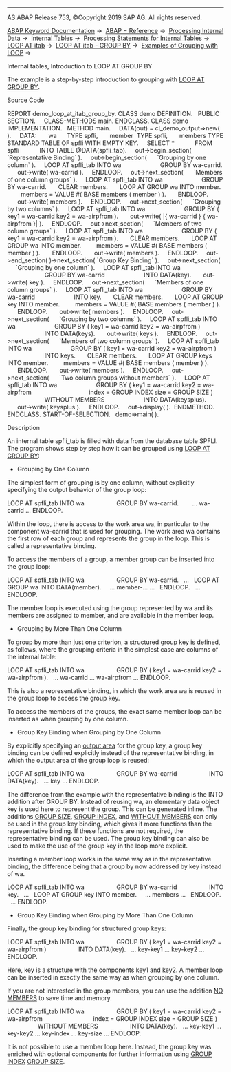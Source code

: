   

* * *

AS ABAP Release 753, ©Copyright 2019 SAP AG. All rights reserved.

[ABAP Keyword Documentation](javascript:call_link\('abenabap.htm'\)) →  [ABAP − Reference](javascript:call_link\('abenabap_reference.htm'\)) →  [Processing Internal Data](javascript:call_link\('abenabap_data_working.htm'\)) →  [Internal Tables](javascript:call_link\('abenitab.htm'\)) →  [Processing Statements for Internal Tables](javascript:call_link\('abentable_processing_statements.htm'\)) →  [LOOP AT itab](javascript:call_link\('abaploop_at_itab_variants.htm'\)) →  [LOOP AT itab - GROUP BY](javascript:call_link\('abaploop_at_itab_group_by.htm'\)) →  [Examples of Grouping with LOOP](javascript:call_link\('abenloop_group_by_abexas.htm'\)) → 

Internal tables, Introduction to LOOP AT GROUP BY

The example is a step-by-step introduction to grouping with [LOOP AT GROUP BY](javascript:call_link\('abaploop_at_itab_group_by.htm'\)).

Source Code

REPORT demo\_loop\_at\_itab\_group\_by.
CLASS demo DEFINITION.
  PUBLIC SECTION.
    CLASS-METHODS main.
ENDCLASS.
CLASS demo IMPLEMENTATION.
  METHOD main.
    DATA(out) = cl\_demo\_output=>new( ).
    DATA:
      wa      TYPE spfli,
      member  TYPE spfli,
      members TYPE STANDARD TABLE OF spfli WITH EMPTY KEY.
    SELECT \*
           FROM spfli
           INTO TABLE @DATA(spfli\_tab).
    out->begin\_section( \`Representative Binding\` ).
    out->begin\_section(
     \`Grouping by one column\` ).
    LOOP AT spfli\_tab INTO wa
                      GROUP BY wa-carrid.
      out->write( wa-carrid ).
    ENDLOOP.
    out->next\_section(
     \`Members of one column groups\` ).
    LOOP AT spfli\_tab INTO wa
                      GROUP BY wa-carrid.
      CLEAR members.
      LOOP AT GROUP wa INTO member.
        members = VALUE #( BASE members ( member ) ).
      ENDLOOP.
      out->write( members ).
    ENDLOOP.
    out->next\_section(
     \`Grouping by two columns\` ).
    LOOP AT spfli\_tab INTO wa
                      GROUP BY ( key1 = wa-carrid key2 = wa-airpfrom ).
      out->write( |{ wa-carrid } { wa-airpfrom }| ).
    ENDLOOP.
    out->next\_section(
     \`Members of two column groups\` ).
    LOOP AT spfli\_tab INTO wa
                      GROUP BY ( key1 = wa-carrid key2 = wa-airpfrom ).
      CLEAR members.
      LOOP AT GROUP wa INTO member.
        members = VALUE #( BASE members ( member ) ).
      ENDLOOP.
      out->write( members ).
    ENDLOOP.
    out->end\_section( )->next\_section( \`Group Key Binding\` ).
    out->next\_section(
     \`Grouping by one column\` ).
    LOOP AT spfli\_tab INTO wa
                      GROUP BY wa-carrid
                      INTO DATA(key).
      out->write( key ).
    ENDLOOP.
    out->next\_section(
     \`Members of one column groups\` ).
    LOOP AT spfli\_tab INTO wa
                      GROUP BY wa-carrid
                      INTO key.
      CLEAR members.
      LOOP AT GROUP key INTO member.
        members = VALUE #( BASE members ( member ) ).
      ENDLOOP.
      out->write( members ).
    ENDLOOP.
    out->next\_section(
     \`Grouping by two columns\` ).
    LOOP AT spfli\_tab INTO wa
                      GROUP BY ( key1 = wa-carrid key2 = wa-airpfrom )
                      INTO DATA(keys).
      out->write( keys ).
    ENDLOOP.
    out->next\_section(
     \`Members of two column groups\` ).
    LOOP AT spfli\_tab INTO wa
                      GROUP BY ( key1 = wa-carrid key2 = wa-airpfrom )
                      INTO keys.
      CLEAR members.
      LOOP AT GROUP keys INTO member.
        members = VALUE #( BASE members ( member ) ).
      ENDLOOP.
      out->write( members ).
    ENDLOOP.
    out->next\_section(
     \`Two column groups without members\` ).
    LOOP AT spfli\_tab INTO wa
                      GROUP BY ( key1 = wa-carrid key2 = wa-airpfrom
                                 index = GROUP INDEX size = GROUP SIZE )
                      WITHOUT MEMBERS
                      INTO DATA(keysplus).
      out->write( keysplus ).
    ENDLOOP.
    out->display( ).  ENDMETHOD.
ENDCLASS.
START-OF-SELECTION.
  demo=>main( ).

Description

An internal table spfli\_tab is filled with data from the database table SPFLI. The program shows step by step how it can be grouped using [LOOP AT GROUP BY](javascript:call_link\('abaploop_at_itab_group_by.htm'\)):

-   Grouping by One Column

The simplest form of grouping is by one column, without explicitly specifying the output behavior of the group loop:

LOOP AT spfli\_tab INTO wa
                  GROUP BY wa-carrid.
       ... wa-carrid ...
ENDLOOP.

Within the loop, there is access to the work area wa, in particular to the component wa-carrid that is used for grouping. The work area wa contains the first row of each group and represents the group in the loop. This is called a representative binding.

To access the members of a group, a member group can be inserted into the group loop:

LOOP AT spfli\_tab INTO wa
                  GROUP BY wa-carrid.
  ...
  LOOP AT GROUP wa INTO DATA(member).
    ... member-... ...
  ENDLOOP.
  ...
ENDLOOP.

The member loop is executed using the group represented by wa and its members are assigned to member, and are available in the member loop.

-   Grouping by More Than One Column

To group by more than just one criterion, a structured group key is defined, as follows, where the grouping criteria in the simplest case are columns of the internal table:

LOOP AT spfli\_tab INTO wa
                  GROUP BY ( key1 = wa-carrid key2 = wa-airpfrom ).
  ... wa-carrid ... wa-airpfrom ...
ENDLOOP.

This is also a representative binding, in which the work area wa is reused in the group loop to access the group key.

To access the members of the groups, the exact same member loop can be inserted as when grouping by one column.

-   Group Key Binding when Grouping by One Column

By explicitly specifying an [output area](javascript:call_link\('abaploop_at_itab_group_by_binding.htm'\)) for the group key, a group key binding can be defined explicitly instead of the representative binding, in which the output area of the group loop is reused:

LOOP AT spfli\_tab INTO wa
                  GROUP BY wa-carrid
                  INTO DATA(key).
  ... key ...
ENDLOOP.

The difference from the example with the representative binding is the INTO addition after GROUP BY. Instead of reusing wa, an elementary data object key is used here to represent the group. This can be generated inline. The additions [GROUP SIZE](javascript:call_link\('abaploop_at_itab_group_by_key.htm'\)), [GROUP INDEX](javascript:call_link\('abaploop_at_itab_group_by_key.htm'\)), and [WITHOUT MEMBERS](javascript:call_link\('abaploop_at_itab_group_by.htm'\)) can only be used in the group key binding, which gives it more functions than the representative binding. If these functions are not required, the representative binding can be used. The group key binding can also be used to make the use of the group key in the loop more explicit.

Inserting a member loop works in the same way as in the representative binding, the difference being that a group by now addressed by key instead of wa.

LOOP AT spfli\_tab INTO wa
                  GROUP BY wa-carrid
                  INTO key.
  ...
  LOOP AT GROUP key INTO member.
    ... members ...
  ENDLOOP.
  ...
ENDLOOP.

-   Group Key Binding when Grouping by More Than One Column

Finally, the group key binding for structured group keys:

LOOP AT spfli\_tab INTO wa
                  GROUP BY ( key1 = wa-carrid key2 = wa-airpfrom )
                  INTO DATA(key).
  ... key-key1 ... key-key2 ...
ENDLOOP.

Here, key is a structure with the components key1 and key2. A member loop can be inserted in exactly the same way as when grouping by one column.

If you are not interested in the group members, you can use the addition [NO MEMBERS](javascript:call_link\('abaploop_at_itab_group_by.htm'\)) to save time and memory.

LOOP AT spfli\_tab INTO wa
                  GROUP BY ( key1 = wa-carrid key2 = wa-airpfrom
                             index = GROUP INDEX size = GROUP SIZE )
                  WITHOUT MEMBERS
                  INTO DATA(key).
  ... key-key1 ... key-key2 ... key-index ... key-size ...
ENDLOOP.

It is not possible to use a member loop here. Instead, the group key was enriched with optional components for further information using [GROUP INDEX](javascript:call_link\('abaploop_at_itab_group_by_key.htm'\)) [GROUP SIZE](javascript:call_link\('abaploop_at_itab_group_by_key.htm'\)).